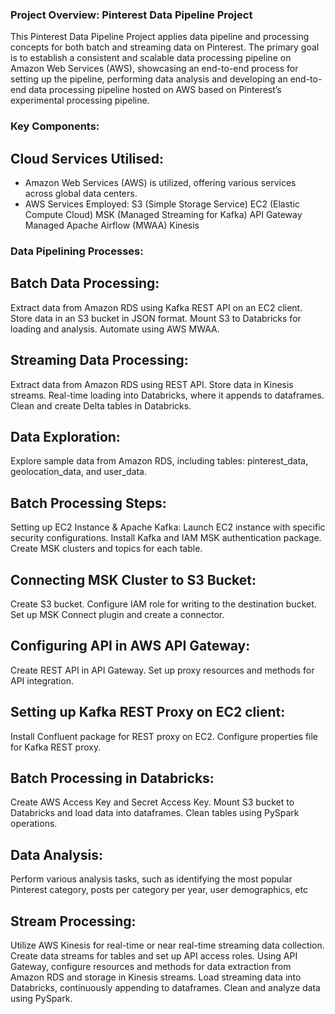 
### **Project Overview: Pinterest Data Pipeline Project**

This Pinterest Data Pipeline Project applies data pipeline and processing concepts for both batch and streaming data on Pinterest. 
The primary goal is to establish a consistent and scalable data processing pipeline on Amazon Web Services (AWS), showcasing an end-to-end process for 
setting up the pipeline, performing data analysis and developing an end-to-end data processing pipeline hosted on AWS based on 
Pinterest’s experimental processing pipeline.

### **Key Components:**

## **Cloud Services Utilised:**
- Amazon Web Services (AWS) is utilized, offering various services across global data centers.
- AWS Services Employed:
S3 (Simple Storage Service)
EC2 (Elastic Compute Cloud)
MSK (Managed Streaming for Kafka)
API Gateway
Managed Apache Airflow (MWAA)
Kinesis

### **Data Pipelining Processes:**

## **Batch Data Processing:**
Extract data from Amazon RDS using Kafka REST API on an EC2 client.
Store data in an S3 bucket in JSON format.
Mount S3 to Databricks for loading and analysis.
Automate using AWS MWAA.

## **Streaming Data Processing:**
Extract data from Amazon RDS using REST API.
Store data in Kinesis streams.
Real-time loading into Databricks, where it appends to dataframes.
Clean and create Delta tables in Databricks.

## **Data Exploration:**
Explore sample data from Amazon RDS, including tables: pinterest_data, geolocation_data, and user_data.

## **Batch Processing Steps:**
Setting up EC2 Instance & Apache Kafka:
Launch EC2 instance with specific security configurations.
Install Kafka and IAM MSK authentication package.
Create MSK clusters and topics for each table.

## **Connecting MSK Cluster to S3 Bucket:**
Create S3 bucket.
Configure IAM role for writing to the destination bucket.
Set up MSK Connect plugin and create a connector.

## **Configuring API in AWS API Gateway:**
Create REST API in API Gateway.
Set up proxy resources and methods for API integration.

## **Setting up Kafka REST Proxy on EC2 client:**
Install Confluent package for REST proxy on EC2.
Configure properties file for Kafka REST proxy.

## **Batch Processing in Databricks:**
Create AWS Access Key and Secret Access Key.
Mount S3 bucket to Databricks and load data into dataframes.
Clean tables using PySpark operations.

## **Data Analysis:**
Perform various analysis tasks, such as identifying the most popular Pinterest category, posts per category per year, user demographics, etc

## **Stream Processing:**
Utilize AWS Kinesis for real-time or near real-time streaming data collection.
Create data streams for tables and set up API access roles.
Using API Gateway, configure resources and methods for data extraction from Amazon RDS and storage in Kinesis streams.
Load streaming data into Databricks, continuously appending to dataframes.
Clean and analyze data using PySpark.







